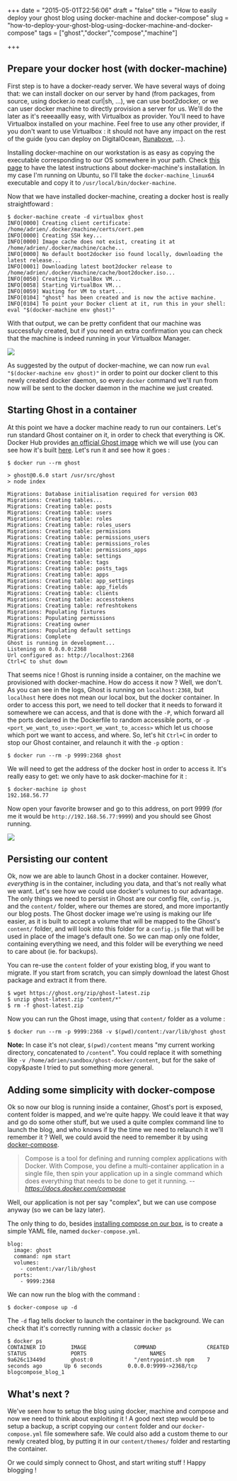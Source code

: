 +++
date = "2015-05-01T22:56:06"
draft = "false"
title = "How to easily deploy your ghost blog using docker-machine and docker-compose"
slug = "how-to-deploy-your-ghost-blog-using-docker-machine-and-docker-compose"
tags = ["ghost","docker","compose","machine"]

+++

## Prepare your docker host (with docker-machine)

First step is to have a docker-ready server. We have several ways of doing that: we can install docker on our server by hand (from packages, from source, using docker.io neat curl|sh, ...), we can use boot2docker, or we can user docker machine to directly provision a server for us. We'll do the later as it's reeeaallly easy, with Virtualbox as provider. You'll need to have Virtualbox installed on your machine. Feel free to use any other provider, if you don't want to use Virtualbox : it should not have any impact on the rest of the guide (you can deploy on DigitalOcean, [Runabove](https://community.runabove.com/kb/en/instances/docker-in-5-minutes-on-runabove-with-docker-machine.html), ...).

Installing docker-machine on our workstation is as easy as copying the executable corresponding to our OS somewhere in your path. Check [this page](https://docs.docker.com/machine/#installation) to have the latest instructions about docker-machine's installation. In my case I'm running on Ubuntu, so I'll take the `docker-machine_linux64` executable and copy it to `/usr/local/bin/docker-machine`.

Now that we have installed docker-machine, creating a docker host is really straightfoward :

	$ docker-machine create -d virtualbox ghost
	INFO[0000] Creating client certificate: /home/adrien/.docker/machine/certs/cert.pem
	INFO[0000] Creating SSH key...                          
	INFO[0000] Image cache does not exist, creating it at /home/adrien/.docker/machine/cache...
	INFO[0000] No default boot2docker iso found locally, downloading the latest release...
	INFO[0001] Downloading latest boot2docker release to /home/adrien/.docker/machine/cache/boot2docker.iso...
	INFO[0050] Creating VirtualBox VM...                    
	INFO[0058] Starting VirtualBox VM...                    
	INFO[0059] Waiting for VM to start...                   
	INFO[0104] "ghost" has been created and is now the active machine.
	INFO[0104] To point your Docker client at it, run this in your shell: eval "$(docker-machine env ghost)"

With that output, we can be pretty confident that our machine was successfuly created, but if you need an extra confirmation you can check that the machine is indeed running in your Virtualbox Manager.

![](/content/images/2015/04/GhostDockerMachine.png)

As suggested by the output of docker-machine, we can now run `eval "$(docker-machine env ghost)"` in order to point our docker client to this newly created docker daemon, so every `docker` command we'll run from now will be sent to the docker daemon in the machine we just created.

## Starting Ghost in a container

At this point we have a docker machine ready to run our containers. Let's run standard Ghost container on it, in order to check that everything is OK.
Docker Hub provides [an official Ghost image](https://registry.hub.docker.com/u/library/ghost/) which we will use (you can see how it's built [here](https://github.com/docker-library/ghost). Let's run it and see how it goes :

	$ docker run --rm ghost

	> ghost@0.6.0 start /usr/src/ghost
	> node index

	Migrations: Database initialisation required for version 003
	Migrations: Creating tables...
	Migrations: Creating table: posts
	Migrations: Creating table: users
	Migrations: Creating table: roles
	Migrations: Creating table: roles_users
	Migrations: Creating table: permissions
	Migrations: Creating table: permissions_users
	Migrations: Creating table: permissions_roles
	Migrations: Creating table: permissions_apps
	Migrations: Creating table: settings
	Migrations: Creating table: tags
	Migrations: Creating table: posts_tags
	Migrations: Creating table: apps
	Migrations: Creating table: app_settings
	Migrations: Creating table: app_fields
	Migrations: Creating table: clients
	Migrations: Creating table: accesstokens
	Migrations: Creating table: refreshtokens
	Migrations: Populating fixtures
	Migrations: Populating permissions
	Migrations: Creating owner
	Migrations: Populating default settings
	Migrations: Complete
	Ghost is running in development...
	Listening on 0.0.0.0:2368
	Url configured as: http://localhost:2368
	Ctrl+C to shut down

That seems nice ! Ghost is running inside a container, on the machine we provisioned with docker-machine. How do access it now ? Well, we don't. As you can see in the logs, Ghost is running on `localhost:2368`, but `localhost` here does not mean our local box, but the docker container. In order to access this port, we need to tell docker that it needs to forward it somewhere we can access, and that is done with the `-P`, which forward all the ports declared in the Dockerfile to random accessible ports, or `-p <port_we_want_to_use>:<port_we_want_to_access>` which let us choose which port we want to access, and where.
So, let's hit `Ctrl+C` in order to stop our Ghost container, and relaunch it with the `-p` option :

	$ docker run --rm -p 9999:2368 ghost

We will need to get the address of the docker host in order to access it. It's really easy to get: we only have to ask docker-machine for it :

	$ docker-machine ip ghost
	192.168.56.77

Now open your favorite browser and go to this address, on port 9999 (for me it would be `http://192.168.56.77:9999`) and you should see Ghost running.

![](/content/images/2015/04/Ghost.png)

## Persisting our content

Ok, now we are able to launch Ghost in a docker container. However, _everything_ is in the container, including you data, and that's not really what we want. Let's see how we could use docker's volumes to our advantage.
The only things we need to persist in Ghost are our config file, `config.js`, and the `content/` folder, where our themes are stored, and more importantly our blog posts. The Ghost docker image we're using is making our life easier, as it is built to accept a volume that will be mapped to the Ghost's `content/` folder, and will look into this folder for a `config.js` file that will be used in place of the image's default one. So we can map only one folder, containing everything we need, and this folder will be everything we need to care about (ie. for backups).

You can re-use the `content` folder of your existing blog, if you want to migrate. If you start from scratch, you can simply download the latest Ghost package and extract it from there.

	$ wget https://ghost.org/zip/ghost-latest.zip
	$ unzip ghost-latest.zip "content/*"
	$ rm -f ghost-latest.zip

Now you can run the Ghost image, using that `content/` folder as a volume :

	$ docker run --rm -p 9999:2368 -v $(pwd)/content:/var/lib/ghost ghost

**Note:** In case it's not clear, `$(pwd)/content` means "my current working directory, concatenated to `/content`". You could replace it with something like `-v /home/adrien/sandbox/ghost-docker/content`, but for the sake of copy&paste I tried to put something more general.

## Adding some simplicity with docker-compose

Ok so now our blog is running inside a container, Ghost's port is exposed, content folder is mapped, and we're quite happy. We could leave it that way and go do some other stuff, but we used a quite complex command line to launch the blog, and who knows if by the time we need to relaunch it we'll remember it ?
Well, we could avoid the need to remember it by using [docker-compose](https://docs.docker.com/compose/).

> Compose is a tool for defining and running complex applications with Docker. With Compose, you define a multi-container application in a single file, then spin your application up in a single command which does everything that needs to be done to get it running.
> -- <cite>https://docs.docker.com/compose</cite>

Well, our application is not per say "complex", but we can use compose anyway (so we can be lazy later).

The only thing to do, besides [installing compose on our box](https://docs.docker.com/compose/#installation-and-set-up), is to create a simple YAML file, named `docker-compose.yml`.

	blog:
	  image: ghost
	  command: npm start
	  volumes:
	    - content:/var/lib/ghost
	  ports:
	    - 9999:2368

We can now run the blog with the command :

	$ docker-compose up -d

The `-d` flag tells docker to launch the container in the background. We can check that it's correctly running with a classic `docker ps`

	$ docker ps
	CONTAINER ID        IMAGE               COMMAND                CREATED             STATUS              PORTS                    NAMES
	9a626c13449d        ghost:0             "/entrypoint.sh npm    7 seconds ago       Up 6 seconds        0.0.0.0:9999->2368/tcp   blogcompose_blog_1

## What's next ?

We've seen how to setup the blog using docker, machine and compose and now we need to think about exploiting it ! A good next step would be to setup a backup, a script copying our `content` folder and our `docker-compose.yml` file somewhere safe. We could also add a custom theme to our newly created blog, by putting it in our `content/themes/` folder and restarting the container.

Or we could simply connect to Ghost, and start writing stuff ! Happy blogging !
